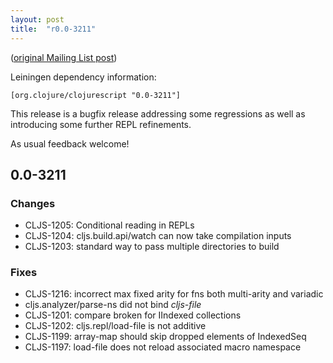 ```yaml
---
layout: post
title:  "r0.0-3211"
---
```


([original Mailing List post](https://groups.google.com/d/msg/clojurescript/UhmSvyQVJGg/CWfwqNOub5YJ))

Leiningen dependency information:

    [org.clojure/clojurescript "0.0-3211"]

This release is a bugfix release addressing some regressions as well
as introducing some further REPL refinements.

As usual feedback welcome!

## 0.0-3211

### Changes
* CLJS-1205: Conditional reading in REPLs
* CLJS-1204: cljs.build.api/watch can now take compilation inputs
* CLJS-1203: standard way to pass multiple directories to build

### Fixes
* CLJS-1216: incorrect max fixed arity for fns both multi-arity and variadic 
* cljs.analyzer/parse-ns did not bind *cljs-file*
* CLJS-1201: compare broken for IIndexed collections
* CLJS-1202: cljs.repl/load-file is not additive
* CLJS-1199: array-map should skip dropped elements of IndexedSeq
* CLJS-1197: load-file does not reload associated macro namespace
